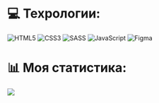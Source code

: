 
# 💻 Техрологии:
![HTML5](https://img.shields.io/badge/html5-%23E34F26.svg?style=for-the-badge&logo=html5&logoColor=white) ![CSS3](https://img.shields.io/badge/css3-%231572B6.svg?style=for-the-badge&logo=css3&logoColor=white) ![SASS](https://img.shields.io/badge/SASS-hotpink.svg?style=for-the-badge&logo=SASS&logoColor=white) ![JavaScript](https://img.shields.io/badge/javascript-%23323330.svg?style=for-the-badge&logo=javascript&logoColor=%23F7DF1E) ![Figma](https://img.shields.io/badge/figma-%23F24E1E.svg?style=for-the-badge&logo=figma&logoColor=white)
# 📊 Моя статистика:
<!-- ![](https://github-readme-stats.vercel.app/api?username=foraxxx&theme=tokyonight&hide_border=true&include_all_commits=false&count_private=false)<br/>
![](https://github-readme-streak-stats.herokuapp.com/?user=foraxxx&theme=tokyonight&hide_border=true)<br/> -->
![](https://github-readme-stats.vercel.app/api/top-langs/?username=foraxxx&theme=tokyonight&hide_border=true&include_all_commits=false&count_private=false&layout=compact)

<!-- Proudly created with GPRM ( https://gprm.itsvg.in ) -->
